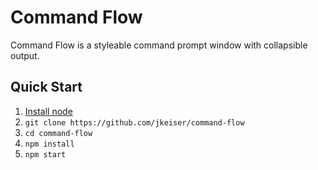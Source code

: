 Command Flow
============

Command Flow is a styleable command prompt window with collapsible output.

Quick Start
-----------

1. [Install node](https://nodejs.org/en/download/current/)
2. `git clone https://github.com/jkeiser/command-flow`
3. `cd command-flow`
4. `npm install`
5. `npm start`


